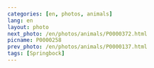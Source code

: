 ```yaml
---
categories: [en, photos, animals]
lang: en
layout: photo
next_photo: /en/photos/animals/P0000372.html
picname: P0000258
prev_photo: /en/photos/animals/P0000137.html
tags: [Springbock]
---
```

